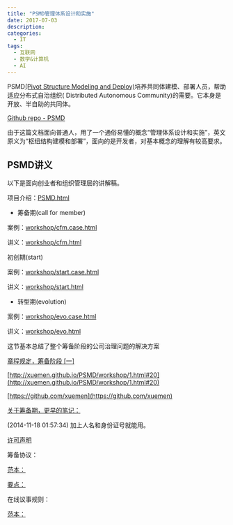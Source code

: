 ```yaml
---
title: "PSMD管理体系设计和实施"
date: 2017-07-03
description: 
categories:
  - IT
tags:
  - 互联网
  - 数学&计算机
  - AI
---
```



PSMD[(Pivot Structure Modeling and Deploy)](http://xuemen.github.io/PSMD/)培养共同体建模、部署人员，帮助适应分布式自治组织( Distributed Autonomous Community)的需要。它本身是开放、半自助的共同体。

[Github repo - PSMD](https://github.com/xuemen/PSMD/blob/master/README.md)

由于这篇文档面向普通人，用了一个通俗易懂的概念“管理体系设计和实施”，英文原义为“枢纽结构建模和部署”，面向的是开发者，对基本概念的理解有较高要求。

## **PSMD讲义**

以下是面向创业者和组织管理层的讲解稿。

项目介绍：[PSMD.html](http://xuemen.github.io/PSMD/PSMD.html)

- 筹备期(call for member)

案例：[workshop/cfm.case.html](http://xuemen.github.io/PSMD/workshop/cfm.case.html)

讲义：[workshop/cfm.html](http://xuemen.github.io/PSMD/workshop/cfm.html)

初创期(start)

案例：[workshop/start.case.html](http://xuemen.github.io/PSMD/workshop/start.case.html)

讲义：[workshop/start.html](http://xuemen.github.io/PSMD/workshop/start.html)

- 转型期(evolution)

案例：[workshop/evo.case.html](http://xuemen.github.io/PSMD/workshop/evo.case.html)

讲义：[workshop/evo.html](http://xuemen.github.io/PSMD/workshop/evo.html)


这节基本总结了整个筹备阶段的公司治理问题的解决方案


[章程规定，筹备阶段 [一]](https://github.com/xuemen/PSMD/blob/master/workshop/1.html)

[http://xuemen.github.io/PSMD/workshop/1.html#20](http://xuemen.github.io/PSMD/workshop/1.html#20)

[https://github.com/xuemen](https://github.com/xuemen)

[关于筹备期，更早的笔记：](http://blog.sina.com.cn/s/blog_591ac3040102v67t.html)

(2014-11-18 01:57:34) 加上人名和身份证号就能用。

[许可声明](http://blog.sina.com.cn/s/blog_591ac3040102vus8.html)

筹备协议：

[范本：](http://blog.sina.com.cn/s/blog_591ac3040102v67t.html)

[要点：](http://blog.sina.com.cn/s/blog_591ac3040102vp0s.html)

在线议事规则：

[范本：](http://blog.sina.com.cn/s/blog_591ac304010186yg.html)

